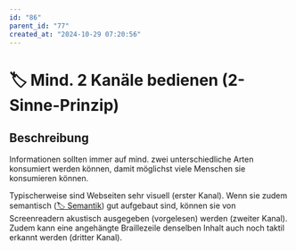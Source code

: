 ```yaml
---
id: "86"
parent_id: "77"
created_at: "2024-10-29 07:20:56"
---
```


# 🏷️ Mind. 2 Kanäle bedienen (2-Sinne-Prinzip)

## Beschreibung

Informationen sollten immer auf mind. zwei unterschiedliche Arten konsumiert werden können, damit möglichst viele Menschen sie konsumieren können.

Typischerweise sind Webseiten sehr visuell (erster Kanal). Wenn sie zudem semantisch ([🏷️ Semantik](/de/tags/techniken/semantik)) gut aufgebaut sind, können sie von Screenreadern akustisch ausgegeben (vorgelesen) werden (zweiter Kanal). Zudem kann eine angehängte Braillezeile denselben Inhalt auch noch taktil erkannt werden (dritter Kanal).